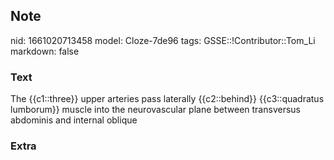 ## Note
nid: 1661020713458
model: Cloze-7de96
tags: GSSE::!Contributor::Tom_Li
markdown: false

### Text
<div>
  The {{c1::three}} upper arteries pass laterally {{c2::behind}}
  {{c3::quadratus lumborum}} muscle into the neurovascular plane
  between transversus abdominis and internal oblique
</div>

### Extra

